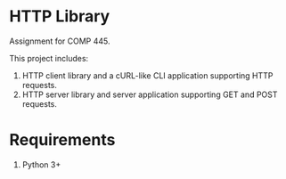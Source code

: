 # HTTP Library
Assignment for COMP 445.

This project includes:

1. HTTP client library and a cURL-like CLI application supporting HTTP requests.
2. HTTP server library and server application supporting GET and POST requests.

# Requirements
1. Python 3+
